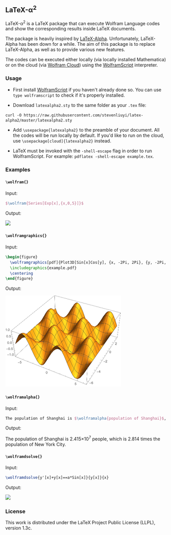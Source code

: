 ## LaTeX-α<sup>2</sup>

LaTeX-α<sup>2</sup> is a LaTeX package that can execute Wolfram Language codes and show the corresponding results inside LaTeX documents.

The package is heavily inspired by [LaTeX-Alpha](https://github.com/Akollek/LaTeX-Alpha). Unfortunately, LaTeX-Alpha has been down for a while. The aim of this package is to replace LaTeX-Alpha, as well as to provide various new features.

The codes can be executed either locally (via locally installed Mathematica) or on the cloud (via [Wolfram Cloud](https://www.wolframcloud.com/)) using the [WolframScript](https://www.wolfram.com/wolframscript/) interpreter.

### Usage

- First install [WolframScript](https://www.wolfram.com/wolframscript/) if you haven't already done so. You can use `type wolframscript` to check if it's properly installed.

- Download `latexalpha2.sty` to the same folder as your `.tex` file:

```
curl -O https://raw.githubusercontent.com/stevenliuyi/latex-alpha2/master/latexalpha2.sty
```

- Add `\usepackage{latexalpha2}` to the preamble of your document. All the codes will be run locally by default. If you'd like to run on the cloud, use `\usepackage[cloud]{latexalpha2}` instead.

- LaTeX must be invoked with the `-shell-escape` flag in order to run WolframScript. For example: ```pdflatex -shell-escape example.tex```.

### Examples
#### `\wolfram{}`

Input:
```tex
$\wolfram{Series[Exp[x],{x,0,5}]}$
```

Output:

![](http://latex.codecogs.com/gif.latex?1+x+\frac{x^2}{2}+\frac{x^3}{6}+\frac{x^4}{24}+\frac{x^5}{120}+O(x^6))

#### `\wolframgraphics{}`

Input:

```tex
\begin{figure}
  \wolframgraphics[pdf]{Plot3D[Sin[x]Cos[y], {x, -2Pi, 2Pi}, {y, -2Pi, Pi}]}{example}
  \includegraphics{example.pdf}
  \centering
\end{figure}
```

Output:

![Example Plot](example.png?raw=true)

#### `\wolframalpha{}`

Input:
```tex
The population of Shanghai is $\wolframalpha{population of Shanghai}$, which is $\wolframalpha{ratio of Shanghai populatioin and NYC population}$ times the population of New York City.
```

Output:

The population of Shanghai is 2.415×10<sup>7</sup> people, which is 2.814 times the population of New York City.

#### `\wolframdsolve{}`

Input:
```tex
\wolframdsolve{y'[x]+y[x]==a*Sin[x]}{y[x]}{x}
```

Output:

![](http://latex.codecogs.com/gif.latex?y(x)=\frac{1}{2}a(\sin(x)-\cos(x))+c_1e^{-x})

### License

This work is distributed under the LaTeX Project Public License (LLPL), version 1.3c.
